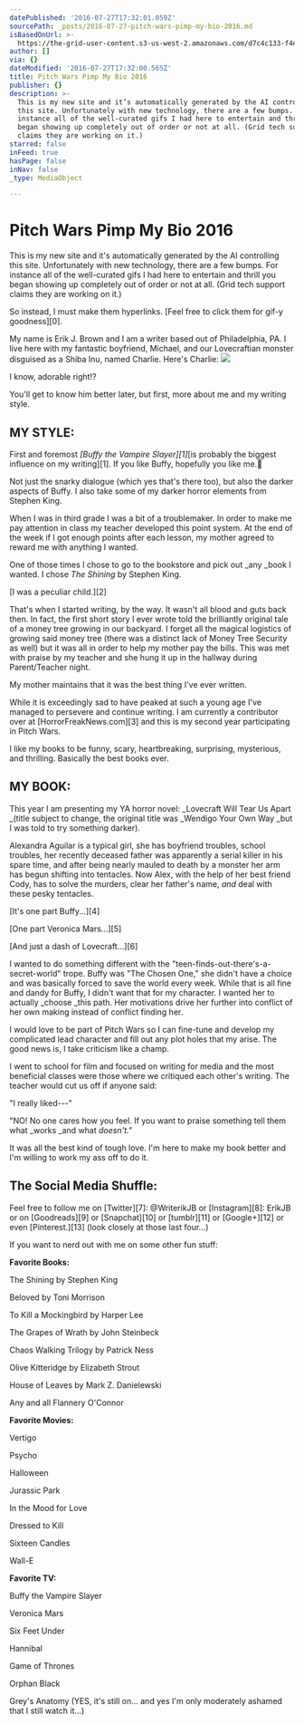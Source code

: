 ```yaml
---
datePublished: '2016-07-27T17:32:01.059Z'
sourcePath: _posts/2016-07-27-pitch-wars-pimp-my-bio-2016.md
isBasedOnUrl: >-
  https://the-grid-user-content.s3-us-west-2.amazonaws.com/d7c4c133-f4e1-41d9-967f-2e98aba0ead0.jpg
author: []
via: {}
dateModified: '2016-07-27T17:32:00.565Z'
title: Pitch Wars Pimp My Bio 2016
publisher: {}
description: >-
  This is my new site and it’s automatically generated by the AI controlling
  this site. Unfortunately with new technology, there are a few bumps. For
  instance all of the well-curated gifs I had here to entertain and thrill you
  began showing up completely out of order or not at all. (Grid tech support
  claims they are working on it.)
starred: false
inFeed: true
hasPage: false
inNav: false
_type: MediaObject

---
```

# Pitch Wars Pimp My Bio 2016

This is my new site and it's automatically generated by the AI controlling this site. Unfortunately with new technology, there are a few bumps. For instance all of the well-curated gifs I had here to entertain and thrill you began showing up completely out of order or not at all. (Grid tech support claims they are working on it.)

So instead, I must make them hyperlinks. [Feel free to click them for gif-y goodness][0].

My name is Erik J. Brown and I am a writer based out of Philadelphia, PA. I live here with my fantastic boyfriend, Michael, and our Lovecraftian monster disguised as a Shiba Inu, named Charlie. Here's Charlie:
![](https://the-grid-user-content.s3-us-west-2.amazonaws.com/d7c4c133-f4e1-41d9-967f-2e98aba0ead0.jpg)

I know, adorable right!?

You'll get to know him better later, but first, more about me and my writing style.

## MY STYLE:

First and foremost _[Buffy the Vampire Slayer][1]_[is probably the biggest influence on my writing][1]. If you like Buffy, hopefully you like me.

Not just the snarky dialogue (which yes that's there too), but also the darker aspects of Buffy. I also take some of my darker horror elements from Stephen King.

When I was in third grade I was a bit of a troublemaker. In order to make me pay attention in class my teacher developed this point system. At the end of the week if I got enough points after each lesson, my mother agreed to reward me with anything I wanted.

One of those times I chose to go to the bookstore and pick out _any _book I wanted. I chose _The Shining_ by Stephen King.

[I was a peculiar child.][2]

That's when I started writing, by the way. It wasn't all blood and guts back then. In fact, the first short story I ever wrote told the brilliantly original tale of a money tree growing in our backyard. I forget all the magical logistics of growing said money tree (there was a distinct lack of Money Tree Security as well) but it was all in order to help my mother pay the bills. This was met with praise by my teacher and she hung it up in the hallway during Parent/Teacher night.

My mother maintains that it was the best thing I've ever written.

While it is exceedingly sad to have peaked at such a young age I've managed to persevere and continue writing. I am currently a contributor over at [HorrorFreakNews.com][3] and this is my second year participating in Pitch Wars.

I like my books to be funny, scary, heartbreaking, surprising, mysterious, and thrilling. Basically the best books ever. 

## MY BOOK:

This year I am presenting my YA horror novel: _Lovecraft Will Tear Us Apart _(title subject to change, the original title was _Wendigo Your Own Way _but I was told to try something darker).

Alexandra Aguilar is a typical girl, she has boyfriend troubles, school troubles, her recently deceased father was apparently a serial killer in his spare time, and after being nearly mauled to death by a monster her arm has begun shifting into tentacles. Now Alex, with the help of her best friend Cody, has to solve the murders, clear her father's name, _and_ deal with these pesky tentacles.

[It's one part Buffy...][4]

[One part Veronica Mars...][5]

[And just a dash of Lovecraft...][6]

I wanted to do something different with the "teen-finds-out-there's-a-secret-world" trope. Buffy was "The Chosen One," she didn't have a choice and was basically forced to save the world every week. While that is all fine and dandy for Buffy, I didn't want that for my character. I wanted her to actually _choose _this path. Her motivations drive her further into conflict of her own making instead of conflict finding her.

I would love to be part of Pitch Wars so I can fine-tune and develop my complicated lead character and fill out any plot holes that my arise. The good news is, I take criticism like a champ.

I went to school for film and focused on writing for media and the most beneficial classes were those where we critiqued each other's writing. The teacher would cut us off if anyone said:

"I really liked---"

"NO! No one cares how you feel. If you want to praise something tell them what _works _and what _doesn't."_

It was all the best kind of tough love. I'm here to make my book better and I'm willing to work my ass off to do it.

## **The Social Media Shuffle:**

Feel free to follow me on [Twitter][7]: @WriterikJB or [Instagram][8]: ErikJB or on [Goodreads][9] or [Snapchat][10] or [tumblr][11] or [Google+][12] or even [Pinterest.][13] (look closely at those last four...)

If you want to nerd out with me on some other fun stuff:

**Favorite Books:**

The Shining by Stephen King

Beloved by Toni Morrison

To Kill a Mockingbird by Harper Lee

The Grapes of Wrath by John Steinbeck

Chaos Walking Trilogy by Patrick Ness

Olive Kitteridge by Elizabeth Strout

House of Leaves by Mark Z. Danielewski

Any and all Flannery O'Connor

**Favorite Movies:**

Vertigo

Psycho

Halloween

Jurassic Park

In the Mood for Love

Dressed to Kill

Sixteen Candles

Wall-E

**Favorite TV:**

Buffy the Vampire Slayer

Veronica Mars

Six Feet Under

Hannibal

Game of Thrones

Orphan Black

Grey's Anatomy (YES, it's still on... and yes I'm only moderately ashamed that I still watch it...)

<!-- start LinkyTools script --\><p\><b\>Powered by Linky Tools</b\></p\><p\><a href="http://www.linkytools.com/wordpress\_list.aspx?id=270523&type=basic"\>Click here</a\> to enter your link and view this Linky Tools list...</p\><!-- end LinkyTools script --\>

[... It's over. You can pick me now...][14]

[0]: https://img.buzzfeed.com/buzzfeed-static/static/2015-05/21/23/enhanced/webdr02/anigif_original-grid-image-8856-1432264912-6.gif
[1]: https://abigeyedfish.files.wordpress.com/2015/01/buffy-eyebrow-raise.gif?w=250
[2]: http://i.imgur.com/aSczP.gif
[3]: http://horrorfreaknews.com/author/hfncontributorbrown
[4]: http://i.imgur.com/nQj35ku.gif
[5]: https://the-grid-user-content.s3-us-west-2.amazonaws.com/3ef14953-a02c-4f6b-8096-5225eb4527f1.gif
[6]: https://66.media.tumblr.com/f1375f8b24c1eba3cadd3b0799320ca8/tumblr_nqxlmzldfp1tbff57o1_500.gif
[7]: https://twitter.com/WriterikJB
[8]: https://www.instagram.com/erikjb/
[9]: https://www.goodreads.com/user/show/22960845-erik-brown
[10]: http://scoopempire.com/wp-content/uploads/2016/05/snapchat.gif
[11]: http://i.imgur.com/cocvp.gif
[12]: http://vignette3.wikia.nocookie.net/degrassi/images/2/24/Phoebe_stop_the_madness.gif/revision/latest?cb=20140201070335
[13]: https://www.google.com/search?q=i+don't+know+what+pinterest+is+gif&source=lnms&tbm=isch&sa=X&ved=0ahUKEwi09t_EuIDOAhUM7yYKHRcWDCAQ_AUICCgB&biw=1366&bih=643#tbm=isch&q=i+don%27t+have+pinterest+gif
[14]: https://49.media.tumblr.com/8c2611bebb079a952f108425ec616636/tumblr_o2icefZ4Fa1qkh5k8o2_r1_500.gif